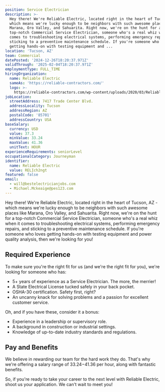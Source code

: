```yaml
---
position: Service Electrician
description: >-
  Hey there! We're Reliable Electric, located right in the heart of Tucson, AZ -
  which means we're lucky enough to be neighbors with such awesome places like
  Marana, Oro Valley, and Sahuarita. Right now, we're on the hunt for a
  top-notch Commercial Service Electrician, someone who's a real whiz when it
  comes to troubleshooting electrical systems, performing emergency repairs, and
  sticking to a preventive maintenance schedule. If you're someone who loves
  getting hands-on with testing equipment and ...
location: 'Tucson, AZ'
team: Commercial
datePosted: '2024-12-26T18:20:37.971Z'
validThrough: '2025-02-04T18:20:37.971Z'
employmentType: FULL_TIME
hiringOrganization:
  name: Reliable Electric
  sameAs: 'https://reliable-contractors.com/'
  logo: >-
    https://reliable-contractors.com/wp-content/uploads/2020/03/Reliable-Electric-Logo.jpg
jobLocation:
  streetAddress: 7417 Trade Center Blvd.
  addressLocality: Tucson
  addressRegion: AZ
  postalCode: '85701'
  addressCountry: USA
baseSalary:
  currency: USD
  value: 37.3
  minValue: 33.24
  maxValue: 41.36
  unitText: HOUR
experienceRequirements: seniorLevel
occupationalCategory: Journeyman
identifier:
  name: Reliable Electric
  value: RELIch2ngt
featured: false
email:
  - will@bestelectricianjobs.com
  - Michael.Mckeaige@pes123.com
---
```




Hey there! We're Reliable Electric, located right in the heart of Tucson, AZ - which means we're lucky enough to be neighbors with such awesome places like Marana, Oro Valley, and Sahuarita. Right now, we're on the hunt for a top-notch Commercial Service Electrician, someone who's a real whiz when it comes to troubleshooting electrical systems, performing emergency repairs, and sticking to a preventive maintenance schedule. If you're someone who loves getting hands-on with testing equipment and power quality analysis, then we're looking for you!

## Required Experience

To make sure you're the right fit for us (and we're the right fit for you), we're looking for someone who has:

- 5+ years of experience as a Service Electrician. The more, the merrier!
- A State Electrical License tucked safely in your back pocket.
- OSHA-30 certification. Safety first, right?
- An uncanny knack for solving problems and a passion for excellent customer service.

Oh, and if you have these, consider it a bonus:

- Experience in a leadership or supervisory role.
- A background in construction or industrial settings.
- Knowledge of up-to-date industry standards and regulations.

## Pay and Benefits

We believe in rewarding our team for the hard work they do. That's why we're offering a salary range of $33.24-$41.36 per hour, along with fantastic benefits.

So, if you're ready to take your career to the next level with Reliable Electric, shoot us your application. We can't wait to meet you!